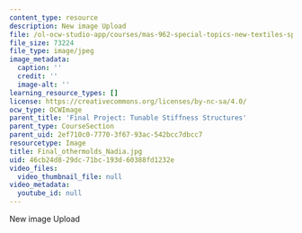 ```yaml
---
content_type: resource
description: New image Upload
file: /ol-ocw-studio-app/courses/mas-962-special-topics-new-textiles-spring-2010/46cb24d829dc71bc193d60388fd1232e_Final_othermolds_Nadia.jpg
file_size: 73224
file_type: image/jpeg
image_metadata:
  caption: ''
  credit: ''
  image-alt: ''
learning_resource_types: []
license: https://creativecommons.org/licenses/by-nc-sa/4.0/
ocw_type: OCWImage
parent_title: 'Final Project: Tunable Stiffness Structures'
parent_type: CourseSection
parent_uid: 2ef710c0-7770-3f67-93ac-542bcc7dbcc7
resourcetype: Image
title: Final_othermolds_Nadia.jpg
uid: 46cb24d8-29dc-71bc-193d-60388fd1232e
video_files:
  video_thumbnail_file: null
video_metadata:
  youtube_id: null
---
```

New image Upload